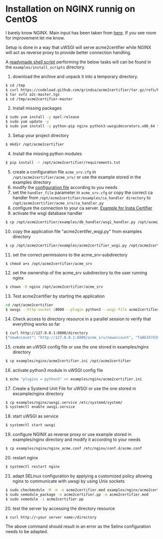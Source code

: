 <!-- markdownlint-disable  MD013 MD014 MD029 -->
<!-- wiki-title Installation on NGINX runnig on Alma Linux 9 -->
# Installation on NGINX runnig on CentOS

I barely know NGINX. Main input has been taken from [here](https://hostpresto.com/community/tutorials/how-to-serve-python-apps-using-uwsgi-and-nginx-on-centos-7/). If you see room for improvement let me know.

Setup is done in a way that uWSGI will serve acme2certifier while NGINX will act as reverse proxy to provide better connection handling.

A [readymade shell script](../examples/install_scripts/a2c-centos9-nginx.sh) performing the below tasks will can be found in the `examples/install_scripts` directory.

1. download the archive and unpack it into a temporary directory.

```bash
$ cd /tmp
$ curl https://codeload.github.com/grindsa/acme2certifier/tar.gz/refs/heads/master -o a2c-master.tgz
$ tar xvfz a2c-master.tgz
$ cd /tmp/acme2certifier-master
```

2. Install missing packages

```bash
$ sudo yum install -y epel-release
$ sudo yum update -y
$ sudo yum install -y python-pip nginx python3-uwsgidecorators.x86_64 tar uwsgi-plugin-python3 policycoreutils-python-utils
```

3. Setup your project directory

```bash
$ mkdir /opt/acme2certifier
```

4. Install the missing python modules

```bash
$ pip install -r /opt/acme2certifier/requirements.txt
```

5. create a configuration file `acme_srv.cfg` in `/opt/acme2certifier/acme_srv/` or use the example stored in the examples directory
6. modify the [configuration file](acme_srv.md) according to you needs
7. set the `handler_file` parameter in `acme_srv.cfg` or copy the correct ca handler from `/opt/acme2certifier/examples/ca_handler directory` to `/opt/acme2certifier/acme_srv/ca_handler.py`
8. configure the connection to your ca server. [Example for Insta Certifier](certifier.md)
9. activate the wsgi database handler

```bash
$ cp /opt/acme2certifier/examples/db_handler/wsgi_handler.py /opt/acme2certifier/acme_srv/db_handler.py
```

10. copy the application file "acme2certifer_wsgi.py" from examples directory

```bash
$ cp /opt/acme2certifier/examples/acme2certifier_wsgi.py /opt/acme2certifier/
```

11. set the correct permissions to the acme_srv-subdirectory

```bash
$ chmod a+x /opt/acme2certifier/acme_srv
```

12. set the ownership of the acme_srv subdirectory to the user running nginx

```bash
$ chown -R nginx /opt/acme2certifier/acme_srv
```

13. Test acme2certifier by starting the application

```bash
cd /opt/acme2certifier
$ uwsgi --http-socket :8000 --plugin python3 --wsgi-file acme2certifier_wsgi.py

```

14. Check access to directory resource in a parallel session to verify that everything works so far

```bash
$ curl http://127.0.0.1:8000/directory
{"newAccount": "http://127.0.0.1:8000/acme_srv/newaccount", "fa8b347d3849421ebc4b234205418805": "https://community.letsencrypt.org/t/adding-random-entries-to-the-directory/33417", "keyChange": "http://127.0.0.1:8000/acme_srv/key-change", "newNonce": "http://127.0.0.1:8000/acme_srv/newnonce", "meta": {"home": "https://github.com/grindsa/acme2certifier", "author": "grindsa <grindelsack@gmail.com>"}, "newOrder": "http://127.0.0.1:8000/acme_srv/neworders", "revokeCert": "http://127.0.0.1:8000/acme_srv/revokecert"}$
```

15. create an uWSGI config file or use the one stored in examples/nginx directory

```bash
$ cp examples/nginx/acme2certifier.ini /opt/acme2certifier
```

16. activate python3 module in uWSGI config file

```bash
$ echo "plugins = python3" >> examples/nginx/acme2certifier.ini
```

17. Create a Systemd Unit File for uWSGI or use the one stored in excample/nginx directory

```bash
$ cp examples/nginx/uwsgi.service /etc/systemd/system/
$ systemctl enable uwsgi.service
```

18. start uWSGI as service

```bash
$ systemctl start uwsgi
```

19. configure NGINX as reverse proxy or use example stored in examples/nginx directory and modify it according to your needs

```bash
$ cp examples/nginx/nginx_acme.conf /etc/nginx/conf.d/acme.conf
```

20. restart nginx

```bash
$ systemctl restart nginx
```

21. adapt SELinux configuration by applying a customized policy allowing nginx to communicate with uwsgi by using Unix sockets

```bash
$ sudo checkmodule -M -m -o acme2certifier.mod examples/nginx/acme2certifier.te
$ sudo semodule_package -o acme2certifier.pp -m acme2certifier.mod
$ sudo semodule -i acme2certifier.pp
```

20. test the server by accessing the directory resource

```bash
$ curl http://<your server name>/directory
```

The above command should result in an error as the Selinx configuration needs to be adapted.
